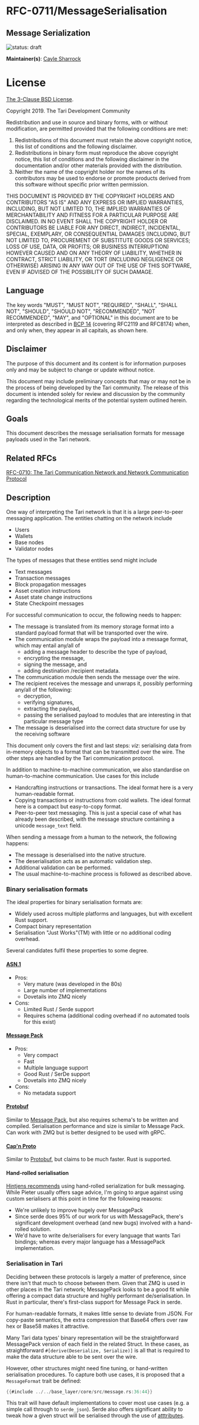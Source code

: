 # RFC-0711/MessageSerialisation

## Message Serialization

![status: draft](theme/images/status-draft.svg)

**Maintainer(s)**: [Cayle Sharrock](https://github.com/CjS77)

# License

[ The 3-Clause BSD License](https://opensource.org/licenses/BSD-3-Clause).

Copyright 2019. The Tari Development Community

Redistribution and use in source and binary forms, with or without modification, are permitted provided that the
following conditions are met:

1. Redistributions of this document must retain the above copyright notice, this list of conditions and the following
   disclaimer.
2. Redistributions in binary form must reproduce the above copyright notice, this list of conditions and the following
   disclaimer in the documentation and/or other materials provided with the distribution.
3. Neither the name of the copyright holder nor the names of its contributors may be used to endorse or promote products
   derived from this software without specific prior written permission.

THIS DOCUMENT IS PROVIDED BY THE COPYRIGHT HOLDERS AND CONTRIBUTORS "AS IS" AND ANY EXPRESS OR IMPLIED WARRANTIES,
INCLUDING, BUT NOT LIMITED TO, THE IMPLIED WARRANTIES OF MERCHANTABILITY AND FITNESS FOR A PARTICULAR PURPOSE ARE
DISCLAIMED. IN NO EVENT SHALL THE COPYRIGHT HOLDER OR CONTRIBUTORS BE LIABLE FOR ANY DIRECT, INDIRECT, INCIDENTAL,
SPECIAL, EXEMPLARY, OR CONSEQUENTIAL DAMAGES (INCLUDING, BUT NOT LIMITED TO, PROCUREMENT OF SUBSTITUTE GOODS OR
SERVICES; LOSS OF USE, DATA, OR PROFITS; OR BUSINESS INTERRUPTION) HOWEVER CAUSED AND ON ANY THEORY OF LIABILITY,
WHETHER IN CONTRACT, STRICT LIABILITY, OR TORT (INCLUDING NEGLIGENCE OR OTHERWISE) ARISING IN ANY WAY OUT OF THE USE OF
THIS SOFTWARE, EVEN IF ADVISED OF THE POSSIBILITY OF SUCH DAMAGE.

## Language

The key words "MUST", "MUST NOT", "REQUIRED", "SHALL", "SHALL NOT", "SHOULD", "SHOULD NOT", "RECOMMENDED",
"NOT RECOMMENDED", "MAY", and "OPTIONAL" in this document are to be interpreted as described in
[BCP 14](https://tools.ietf.org/html/bcp14) (covering RFC2119 and RFC8174) when, and only when, they appear in all capitals, as
shown here.

## Disclaimer

The purpose of this document and its content is for information purposes only and may be subject to change or update
without notice.

This document may include preliminary concepts that may or may not be in the process of being developed by the Tari
community. The release of this document is intended solely for review and discussion by the community regarding the
technological merits of the potential system outlined herein.

## Goals

This document describes the message serialisation formats for message payloads used in the Tari network.

## Related RFCs

[RFC-0710: The Tari Communication Network and Network Communication Protocol](RFC-0170_NetworkCommunicationProtocol.md)

## Description

One way of interpreting the Tari network is that it is a large peer-to-peer messaging application. The entities chatting
on the network include

* Users
* Wallets
* Base nodes
* Validator nodes

The types of messages that these entities send might include

* Text messages
* Transaction messages
* Block propagation messages
* Asset creation instructions
* Asset state change instructions
* State Checkpoint messages

For successful communication to occur, the following needs to happen:

* The message is translated from its memory storage format into a standard payload format that will be transported over
  the wire.
* The communication module wraps the payload into a message format, which may entail any/all of
  * adding a message header to describe the type of payload,
  * encrypting the message,
  * signing the message, and
  * adding destination /recipient metadata.
* The communication module then sends the message over the wire.
* The recipient receives the message and unwraps it, possibly performing any/all of the following:
  * decryption,
  * verifying signatures,
  * extracting the payload,
  * passing the serialised payload to modules that are interesting in that particular message type
* The message is deserialised into the correct data structure for use by the receiving software

This document only covers the first and last steps: _viz_: serialising data from in-memory objects to a format that can
be transmitted over the wire. The other steps are handled by the Tari communication protocol.

In addition to machine-to-machine communication, we also standardise on human-to-machine communication. Use cases for
this include

* Handcrafting instructions or transactions. The ideal format here is a very human-readable format.
* Copying transactions or instructions from cold wallets. The ideal format here is a compact but easy-to-copy format.
* Peer-to-peer text messaging. This is just a special case of what has already been described, with the message
  structure containing a unicode `message_text` field.

When sending a message from a human to the network, the following happens:

* The message is deserialised into the native structure.
* The deserialisation acts as an automatic validation step.
* Additional validation can be performed.
* The usual machine-to-machine process is followed as described above.

### Binary serialisation formats

The ideal properties for binary serialisation formats are:

* Widely used across multiple platforms and languages, but with excellent Rust support.
* Compact binary representation
* Serialisation "Just Works"(TM) with little or no additional coding overhead.

Several candidates fulfil these properties to some degree.

#### [ASN.1](http://www.itu.int/ITU-T/asn1/index.html)

* Pros:
  * Very mature (was developed in the 80s)
  * Large number of implementations
  * Dovetails into ZMQ nicely
* Cons:
  * Limited Rust / Serde support
  * Requires schema (additional coding overhead if no automated tools for this exist)


#### [Message Pack](http://msgpack.org/)

* Pros:
  * Very compact
  * Fast
  * Multiple language support
  * Good Rust / SerDe support
  * Dovetails into ZMQ nicely
* Cons:
  * No metadata support

#### [Protobuf](https://code.google.com/p/protobuf/)

Similar to [Message Pack](#message-pack), but also requires schema's to be written and compiled. Serialisation performance and size
is similar to Message Pack. Can work with ZMQ but is better designed to be used with gRPC.

#### [Cap'n Proto](http://kentonv.github.io/capnproto/)

Similar to [Protobuf](#protobuf), but claims to be much faster. Rust is supported.

#### Hand-rolled serialisation

[Hintjens recommends](http://zguide.zeromq.org/py:chapter7#Serialization-Libraries) using hand-rolled serialization for
bulk messaging. While Pieter usually offers sage advice, I'm going to argue against using custom serialisers at this
point in time for the following reasons:
* We're unlikely to improve hugely over MessagePack
* Since serde does 95% of our work for us with MessagePack, there's significant development overhead (and new bugs)
  involved with a hand-rolled solution.
* We'd have to write de/serialisers for every language that wants Tari bindings; whereas every major language has a
  MessagePack implementation.

### Serialisation in Tari

Deciding between these protocols is largely a matter of preference, since there isn't that much to choose between them.
Given that ZMQ is used in other places in the Tari network; MessagePack looks to be a good fit while offering a compact
data structure and highly performant de/serialisation. In Rust in particular, there's first-class support for Message
Pack in serde.

For human-readable formats, it makes little sense to deviate from JSON. For copy-paste semantics, the extra compression
that Base64 offers over raw hex or Base58 makes it attractive.

Many Tari data types' binary representation will be the straightforward MessagePack version of each field in the related
Struct. In these cases, as straightforward `#[derive(Deserialize, Serialize)]` is all that is required to make the data
structure able to be sent over the wire.

However, other structures might need fine tuning, or hand-written serialisation procedures. To capture both use cases,
it is proposed that a `MessageFormat` trait be defined:

```rust
{{#include ../../base_layer/core/src/message.rs:36:44}}
```

This trait will have default implementations to cover most use cases (e.g. a simple call through to `serde_json`). Serde
also offers significant ability to tweak how a given struct will be serialised through the use of
[atttributes](https://serde.rs/attributes.html).